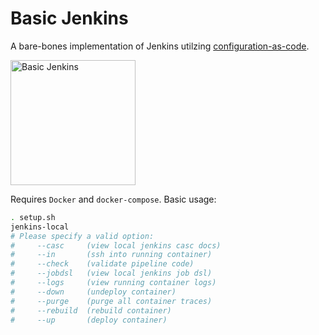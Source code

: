 # Basic Jenkins
A bare-bones implementation of Jenkins utilzing [configuration-as-code](https://plugins.jenkins.io/configuration-as-code/).
<html>
<img src="https://www.jenkins.io/images/logos/JCasC/JCasC.svg" alt="Basic Jenkins" width="200" height="200">
</html>

Requires `Docker` and `docker-compose`.
Basic usage:
```bash
. setup.sh
jenkins-local
# Please specify a valid option:
#     --casc     (view local jenkins casc docs)
#     --in       (ssh into running container)
#     --check    (validate pipeline code)
#     --jobdsl   (view local jenkins job dsl)
#     --logs     (view running container logs)
#     --down     (undeploy container)
#     --purge    (purge all container traces)
#     --rebuild  (rebuild container)
#     --up       (deploy container)
```
